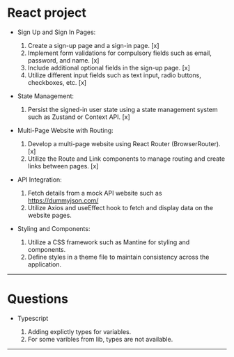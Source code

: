 # React project

- Sign Up and Sign In Pages:

  1. Create a sign-up page and a sign-in page. [x]
  2. Implement form validations for compulsory fields such as email, password, and name. [x]
  3. Include additional optional fields in the sign-up page. [x]
  4. Utilize different input fields such as text input, radio buttons, checkboxes, etc. [x]

- State Management:

  1. Persist the signed-in user state using a state management system such as Zustand or Context API. [x]

- Multi-Page Website with Routing:

  1. Develop a multi-page website using React Router (BrowserRouter). [x]
  2. Utilize the Route and Link components to manage routing and create links between pages. [x]

- API Integration:

  1. Fetch details from a mock API website such as https://dummyjson.com/
  2. Utilize Axios and useEffect hook to fetch and display data on the website pages.

- Styling and Components:

  1. Utilize a CSS framework such as Mantine for styling and components.
  2. Define styles in a theme file to maintain consistency across the application.

---

# Questions

- Typescript

  1. Adding explictly types for variables.
  2. For some varibles from lib, types are not available.

---
